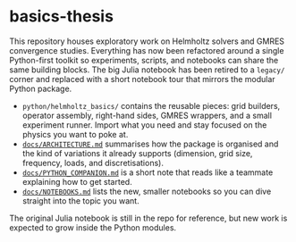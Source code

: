 # basics-thesis

This repository houses exploratory work on Helmholtz solvers and GMRES
convergence studies.  Everything has now been refactored around a single
Python-first toolkit so experiments, scripts, and notebooks can share the same
building blocks.  The big Julia notebook has been retired to a `legacy/`
corner and replaced with a short notebook tour that mirrors the modular Python
package.

- `python/helmholtz_basics/` contains the reusable pieces: grid builders,
  operator assembly, right-hand sides, GMRES wrappers, and a small experiment
  runner.  Import what you need and stay focused on the physics you want to
  poke at.
- [`docs/ARCHITECTURE.md`](docs/ARCHITECTURE.md) summarises how the package is
  organised and the kind of variations it already supports (dimension, grid
  size, frequency, loads, and discretisations).
- [`docs/PYTHON_COMPANION.md`](docs/PYTHON_COMPANION.md) is a short note that
  reads like a teammate explaining how to get started.
- [`docs/NOTEBOOKS.md`](docs/NOTEBOOKS.md) lists the new, smaller notebooks so
  you can dive straight into the topic you want.

The original Julia notebook is still in the repo for reference, but new work is
expected to grow inside the Python modules.
